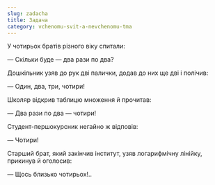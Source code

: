 ```yaml
---
slug: zadacha
title: Задача
category: vchenomu-svit-a-nevchenomu-tma
---
```

У чотирьох братів різного віку спитали:

— Скільки буде — два рази по два?

Дошкільник узяв до рук дві палички, додав до них ще дві і полічив:

— Один, два, три, чотири!

Школяр відкрив таблицю множення й прочитав:

— Два рази по два — чотири!

Студент-першокурсник негайно ж відповів:

— Чотири!

Старший брат, який закінчив інститут, узяв логарифмічну лінійку, прикинув й оголосив:

— Щось близько чотирьох!..
